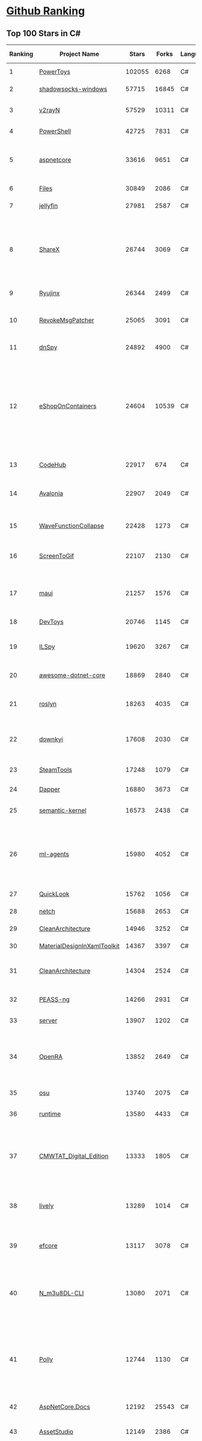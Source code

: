 [Github Ranking](../README.md)
==========

## Top 100 Stars in C\#

| Ranking | Project Name | Stars | Forks | Language | Open Issues | Description | Last Commit |
| ------- | ------------ | ----- | ----- | -------- | ----------- | ----------- | ----------- |
| 1 | [PowerToys](https://github.com/microsoft/PowerToys) | 102055 | 6268 | C# | 5394 | Windows system utilities to maximize productivity | 2024-02-06T09:58:15Z |
| 2 | [shadowsocks-windows](https://github.com/shadowsocks/shadowsocks-windows) | 57715 | 16845 | C# | 159 | A C# port of shadowsocks | 2023-10-24T01:11:51Z |
| 3 | [v2rayN](https://github.com/2dust/v2rayN) | 57529 | 10311 | C# | 15 | A GUI client for Windows, support Xray core and v2fly core and others | 2024-02-05T12:24:38Z |
| 4 | [PowerShell](https://github.com/PowerShell/PowerShell) | 42725 | 7831 | C# | 786 | PowerShell for every system! | 2024-02-06T01:55:08Z |
| 5 | [aspnetcore](https://github.com/dotnet/aspnetcore) | 33616 | 9651 | C# | 2912 | ASP.NET Core is a cross-platform .NET framework for building modern cloud-based web applications on Windows, Mac, or Linux. | 2024-02-05T23:16:48Z |
| 6 | [Files](https://github.com/files-community/Files) | 30849 | 2086 | C# | 382 | Building the best file manager for Windows | 2024-02-06T09:21:07Z |
| 7 | [jellyfin](https://github.com/jellyfin/jellyfin) | 27981 | 2587 | C# | 458 | The Free Software Media System | 2024-02-05T22:58:18Z |
| 8 | [ShareX](https://github.com/ShareX/ShareX) | 26744 | 3069 | C# | 513 | ShareX is a free and open source program that lets you capture or record any area of your screen and share it with a single press of a key. It also allows uploading images, text or other types of files to many supported destinations you can choose from. | 2024-02-06T08:38:18Z |
| 9 | [Ryujinx](https://github.com/Ryujinx/Ryujinx) | 26344 | 2499 | C# | 692 | Experimental Nintendo Switch Emulator written in C# | 2024-02-06T06:29:42Z |
| 10 | [RevokeMsgPatcher](https://github.com/huiyadanli/RevokeMsgPatcher) | 25065 | 3091 | C# | 51 | :trollface: A hex editor for WeChat/QQ/TIM - PC版微信/QQ/TIM防撤回补丁（我已经看到了，撤回也没用了） | 2023-12-13T17:06:24Z |
| 11 | [dnSpy](https://github.com/dnSpy/dnSpy) | 24892 | 4900 | C# | 0 | .NET debugger and assembly editor | 2020-12-20T23:55:15Z |
| 12 | [eShopOnContainers](https://github.com/dotnet-architecture/eShopOnContainers) | 24604 | 10539 | C# | 46 | Cross-platform .NET sample microservices and container based application that runs on Linux Windows and macOS. Powered by .NET 7, Docker Containers and Azure Kubernetes Services. Supports Visual Studio, VS for Mac and CLI based environments with Docker CLI, dotnet CLI, VS Code or any other code editor. Moved to https://github.com/dotnet/eShop. | 2023-11-15T22:27:17Z |
| 13 | [CodeHub](https://github.com/CodeHubApp/CodeHub) | 22917 | 674 | C# | 234 | CodeHub is an iOS application written using Xamarin | 2022-06-22T16:14:05Z |
| 14 | [Avalonia](https://github.com/AvaloniaUI/Avalonia) | 22907 | 2049 | C# | 1264 | Develop Desktop, Embedded, Mobile and WebAssembly apps with C# and XAML. The most popular .NET Foundation community project. | 2024-02-06T09:52:52Z |
| 15 | [WaveFunctionCollapse](https://github.com/mxgmn/WaveFunctionCollapse) | 22428 | 1273 | C# | 3 | Bitmap & tilemap generation from a single example with the help of ideas from quantum mechanics | 2024-01-29T01:06:50Z |
| 16 | [ScreenToGif](https://github.com/NickeManarin/ScreenToGif) | 22107 | 2130 | C# | 246 | 🎬 ScreenToGif allows you to record a selected area of your screen, edit and save it as a gif or video. | 2024-01-13T18:29:49Z |
| 17 | [maui](https://github.com/dotnet/maui) | 21257 | 1576 | C# | 3165 | .NET MAUI is the .NET Multi-platform App UI, a framework for building native device applications spanning mobile, tablet, and desktop. | 2024-02-06T09:56:52Z |
| 18 | [DevToys](https://github.com/veler/DevToys) | 20746 | 1145 | C# | 172 | A Swiss Army knife for developers. | 2024-01-31T14:32:23Z |
| 19 | [ILSpy](https://github.com/icsharpcode/ILSpy) | 19620 | 3267 | C# | 199 | .NET Decompiler with support for PDB generation, ReadyToRun, Metadata (&more) - cross-platform! | 2024-01-20T19:24:02Z |
| 20 | [awesome-dotnet-core](https://github.com/thangchung/awesome-dotnet-core) | 18869 | 2840 | C# | 19 | :honeybee: A collection of awesome .NET core libraries, tools, frameworks and software | 2024-02-05T13:31:14Z |
| 21 | [roslyn](https://github.com/dotnet/roslyn) | 18263 | 4035 | C# | 8406 | The Roslyn .NET compiler provides C# and Visual Basic languages with rich code analysis APIs. | 2024-02-06T09:45:49Z |
| 22 | [downkyi](https://github.com/leiurayer/downkyi) | 17608 | 2030 | C# | 561 | 哔哩下载姬downkyi，哔哩哔哩网站视频下载工具，支持批量下载，支持8K、HDR、杜比视界，提供工具箱（音视频提取、去水印等）。 | 2024-01-25T14:43:53Z |
| 23 | [SteamTools](https://github.com/BeyondDimension/SteamTools) | 17248 | 1079 | C# | 730 | 🛠「Watt Toolkit」是一个开源跨平台的多功能 Steam 工具箱。 | 2024-02-06T07:50:40Z |
| 24 | [Dapper](https://github.com/DapperLib/Dapper) | 16880 | 3673 | C# | 399 | Dapper - a simple object mapper for .Net | 2024-02-05T20:46:05Z |
| 25 | [semantic-kernel](https://github.com/microsoft/semantic-kernel) | 16573 | 2438 | C# | 475 | Integrate cutting-edge LLM technology quickly and easily into your apps | 2024-02-06T09:51:35Z |
| 26 | [ml-agents](https://github.com/Unity-Technologies/ml-agents) | 15980 | 4052 | C# | 15 | The Unity Machine Learning Agents Toolkit (ML-Agents) is an open-source project that enables games and simulations to serve as environments for training intelligent agents using deep reinforcement learning and imitation learning. | 2023-12-03T19:49:21Z |
| 27 | [QuickLook](https://github.com/QL-Win/QuickLook) | 15762 | 1056 | C# | 416 | Bring macOS “Quick Look” feature to Windows | 2023-10-18T23:12:17Z |
| 28 | [netch](https://github.com/netchx/netch) | 15688 | 2653 | C# | 8 | A simple proxy client | 2024-02-01T00:10:57Z |
| 29 | [CleanArchitecture](https://github.com/jasontaylordev/CleanArchitecture) | 14946 | 3252 | C# | 23 | Clean Architecture Solution Template for ASP.NET Core | 2024-01-19T21:36:14Z |
| 30 | [MaterialDesignInXamlToolkit](https://github.com/MaterialDesignInXAML/MaterialDesignInXamlToolkit) | 14367 | 3397 | C# | 173 | Google's Material Design in XAML & WPF, for C# & VB.Net.  | 2024-02-03T10:23:14Z |
| 31 | [CleanArchitecture](https://github.com/ardalis/CleanArchitecture) | 14304 | 2524 | C# | 31 | Clean Architecture Solution Template: A starting point for Clean Architecture with ASP.NET Core | 2024-02-01T20:44:04Z |
| 32 | [PEASS-ng](https://github.com/carlospolop/PEASS-ng) | 14266 | 2931 | C# | 20 | PEASS - Privilege Escalation Awesome Scripts SUITE (with colors) | 2024-02-04T04:25:01Z |
| 33 | [server](https://github.com/bitwarden/server) | 13907 | 1202 | C# | 68 | The core infrastructure backend (API, database, Docker, etc). | 2024-02-06T09:35:32Z |
| 34 | [OpenRA](https://github.com/OpenRA/OpenRA) | 13852 | 2649 | C# | 1467 | Open Source real-time strategy game engine for early Westwood games such as Command & Conquer: Red Alert written in C# using SDL and OpenGL. Runs on Windows, Linux, *BSD and Mac OS X. | 2024-02-06T09:37:53Z |
| 35 | [osu](https://github.com/ppy/osu) | 13740 | 2075 | C# | 1137 | rhythm is just a *click* away! | 2024-02-06T08:49:27Z |
| 36 | [runtime](https://github.com/dotnet/runtime) | 13580 | 4433 | C# | 8622 | .NET is a cross-platform runtime for cloud, mobile, desktop, and IoT apps. | 2024-02-06T09:45:44Z |
| 37 | [CMWTAT_Digital_Edition](https://github.com/TGSAN/CMWTAT_Digital_Edition) | 13333 | 1805 | C# | 24 | CloudMoe Windows 10/11 Activation Toolkit get digital license, the best open source Win 10/11 activator in GitHub. GitHub 上最棒的开源 Win10/Win11 数字权利（数字许可证）激活工具！ | 2023-10-07T03:09:31Z |
| 38 | [lively](https://github.com/rocksdanister/lively) | 13289 | 1014 | C# | 282 | Free and open-source software that allows users to set animated desktop wallpapers and screensavers powered by WinUI 3. | 2023-12-28T04:22:41Z |
| 39 | [efcore](https://github.com/dotnet/efcore) | 13117 | 3078 | C# | 1966 | EF Core is a modern object-database mapper for .NET. It supports LINQ queries, change tracking, updates, and schema migrations. | 2024-02-06T08:57:56Z |
| 40 | [N_m3u8DL-CLI](https://github.com/nilaoda/N_m3u8DL-CLI) | 13080 | 2071 | C# | 246 | [.NET] m3u8 downloader 开源的命令行m3u8/HLS/dash下载器，支持普通AES-128-CBC解密，多线程，自定义请求头等. 支持简体中文,繁体中文和英文. English Supported. | 2023-06-03T09:30:55Z |
| 41 | [Polly](https://github.com/App-vNext/Polly) | 12744 | 1130 | C# | 10 | Polly is a .NET resilience and transient-fault-handling library that allows developers to express policies such as Retry, Circuit Breaker, Timeout, Bulkhead Isolation, and Fallback in a fluent and thread-safe manner. From version 6.0.1, Polly targets .NET Standard 1.1 and 2.0+. | 2024-02-05T22:01:19Z |
| 42 | [AspNetCore.Docs](https://github.com/dotnet/AspNetCore.Docs) | 12192 | 25543 | C# | 487 | Documentation for ASP.NET Core | 2024-02-06T00:33:57Z |
| 43 | [AssetStudio](https://github.com/Perfare/AssetStudio) | 12149 | 2386 | C# | 177 | AssetStudio is a tool for exploring, extracting and exporting assets and assetbundles. | 2022-12-08T15:37:37Z |
| 44 | [abp](https://github.com/abpframework/abp) | 11973 | 3289 | C# | 467 | Open Source Web Application Framework for ASP.NET Core. Offers an opinionated architecture to build enterprise software solutions with best practices on top of the .NET and the ASP.NET Core platforms. Provides the fundamental infrastructure, production-ready startup templates, application modules, UI themes, tooling, guides and documentation. | 2024-02-06T09:48:14Z |
| 45 | [aspnetboilerplate](https://github.com/aspnetboilerplate/aspnetboilerplate) | 11453 | 3772 | C# | 173 | ASP.NET Boilerplate - Web Application Framework | 2024-02-06T08:10:01Z |
| 46 | [UnityCsReference](https://github.com/Unity-Technologies/UnityCsReference) | 11161 | 2485 | C# | 0 | Unity C# reference source code. | 2024-01-31T21:06:31Z |
| 47 | [optimizer](https://github.com/hellzerg/optimizer) | 10942 | 768 | C# | 11 | The finest Windows Optimizer | 2024-02-05T09:39:03Z |
| 48 | [winsw](https://github.com/winsw/winsw) | 10862 | 1486 | C# | 182 | A wrapper executable that can run any executable as a Windows service, in a permissive license. | 2023-12-19T05:07:15Z |
| 49 | [mono](https://github.com/mono/mono) | 10745 | 3875 | C# | 2160 | Mono open source ECMA CLI, C# and .NET implementation. | 2024-01-25T15:01:55Z |
| 50 | [basic-computer-games](https://github.com/coding-horror/basic-computer-games) | 10716 | 1330 | C# | 16 | An updated version of the classic "Basic Computer Games" book, with well-written examples in a variety of common MEMORY SAFE, SCRIPTING programming languages. See https://coding-horror.github.io/basic-computer-games/ | 2024-01-11T01:07:05Z |
| 51 | [csharplang](https://github.com/dotnet/csharplang) | 10683 | 1068 | C# | 436 | The official repo for the design of the C# programming language | 2024-02-06T03:57:28Z |
| 52 | [MonoGame](https://github.com/MonoGame/MonoGame) | 10572 | 2821 | C# | 720 | One framework for creating powerful cross-platform games. | 2024-02-05T17:30:51Z |
| 53 | [Jackett](https://github.com/Jackett/Jackett) | 10458 | 1214 | C# | 194 | API Support for your favorite torrent trackers | 2024-02-06T06:00:22Z |
| 54 | [Newtonsoft.Json](https://github.com/JamesNK/Newtonsoft.Json) | 10412 | 3264 | C# | 671 | Json.NET is a popular high-performance JSON framework for .NET | 2024-01-23T02:41:57Z |
| 55 | [MediatR](https://github.com/jbogard/MediatR) | 10367 | 1113 | C# | 10 | Simple, unambitious mediator implementation in .NET | 2024-01-17T14:26:29Z |
| 56 | [ArchiSteamFarm](https://github.com/JustArchiNET/ArchiSteamFarm) | 10302 | 1082 | C# | 4 | C# application with primary purpose of farming Steam cards from multiple accounts simultaneously. | 2024-02-06T09:26:28Z |
| 57 | [modular-monolith-with-ddd](https://github.com/kgrzybek/modular-monolith-with-ddd) | 9851 | 1529 | C# | 46 | Full Modular Monolith application with Domain-Driven Design approach. | 2024-01-30T17:08:44Z |
| 58 | [QuestPDF](https://github.com/QuestPDF/QuestPDF) | 9850 | 502 | C# | 195 | QuestPDF is a modern open-source .NET library for PDF document generation. Offering comprehensive layout engine powered by concise and discoverable C# Fluent API. Easily generate PDF reports, invoices, exports, etc. | 2024-02-06T09:54:46Z |
| 59 | [duplicati](https://github.com/duplicati/duplicati) | 9842 | 855 | C# | 850 | Store securely encrypted backups in the cloud! | 2024-02-04T07:32:30Z |
| 60 | [BenchmarkDotNet](https://github.com/dotnet/BenchmarkDotNet) | 9805 | 942 | C# | 168 | Powerful .NET library for benchmarking | 2024-02-04T04:41:17Z |
| 61 | [orleans](https://github.com/dotnet/orleans) | 9687 | 2023 | C# | 432 | Cloud Native application framework for .NET | 2024-02-06T03:37:24Z |
| 62 | [choco](https://github.com/chocolatey/choco) | 9668 | 910 | C# | 724 | Chocolatey - the package manager for Windows | 2024-02-02T17:45:29Z |
| 63 | [AutoMapper](https://github.com/AutoMapper/AutoMapper) | 9665 | 1741 | C# | 1 | A convention-based object-object mapper in .NET.  | 2024-02-06T07:40:04Z |
| 64 | [eShopOnWeb](https://github.com/dotnet-architecture/eShopOnWeb) | 9656 | 5020 | C# | 10 | Sample ASP.NET Core 8.0 reference application, powered by Microsoft, demonstrating a layered application architecture with monolithic deployment model. Download the eBook PDF from docs folder. | 2024-02-02T16:01:15Z |
| 65 | [Sonarr](https://github.com/Sonarr/Sonarr) | 9630 | 1196 | C# | 100 | Smart PVR for newsgroup and bittorrent users. | 2024-02-06T05:25:15Z |
| 66 | [ContextMenuManager](https://github.com/BluePointLilac/ContextMenuManager) | 9619 | 525 | C# | 85 | 🖱️ 纯粹的Windows右键菜单管理程序 | 2024-02-03T22:15:48Z |
| 67 | [CefSharp](https://github.com/cefsharp/CefSharp) | 9569 | 2930 | C# | 46 | .NET (WPF and Windows Forms) bindings for the Chromium Embedded Framework | 2024-02-05T10:06:52Z |
| 68 | [RestSharp](https://github.com/restsharp/RestSharp) | 9364 | 2336 | C# | 29 | Simple REST and HTTP API Client for .NET | 2023-12-14T17:07:39Z |
| 69 | [Locale-Emulator](https://github.com/xupefei/Locale-Emulator) | 9335 | 768 | C# | 0 | Yet Another System Region and Language Simulator | 2022-04-15T09:55:46Z |
| 70 | [Captura](https://github.com/MathewSachin/Captura) | 9188 | 1762 | C# | 109 | Capture Screen, Audio, Cursor, Mouse Clicks and Keystrokes | 2023-04-09T14:52:52Z |
| 71 | [IdentityServer4](https://github.com/IdentityServer/IdentityServer4) | 9148 | 3992 | C# | 0 | OpenID Connect and OAuth 2.0 Framework for ASP.NET Core | 2022-12-13T07:48:19Z |
| 72 | [FluentTerminal](https://github.com/felixse/FluentTerminal) | 9075 | 456 | C# | 247 | A Terminal Emulator based on UWP and web technologies. | 2023-03-22T20:02:30Z |
| 73 | [MahApps.Metro](https://github.com/MahApps/MahApps.Metro) | 9043 | 2458 | C# | 84 | A framework that allows developers to cobble together a better UI for their own WPF applications with minimal effort. | 2023-12-21T18:26:59Z |
| 74 | [SignalR](https://github.com/SignalR/SignalR) | 9042 | 2299 | C# | 34 | Incredibly simple real-time web for .NET | 2023-08-02T22:28:40Z |
| 75 | [Terminal.Gui](https://github.com/gui-cs/Terminal.Gui) | 8921 | 667 | C# | 151 | Cross Platform Terminal UI toolkit for .NET | 2024-02-05T14:22:32Z |
| 76 | [Hangfire](https://github.com/HangfireIO/Hangfire) | 8850 | 1651 | C# | 801 | An easy way to perform background job processing in .NET and .NET Core applications. No Windows Service or separate process required | 2024-01-31T03:36:56Z |
| 77 | [Bulk-Crap-Uninstaller](https://github.com/Klocman/Bulk-Crap-Uninstaller) | 8771 | 475 | C# | 68 | Remove large amounts of unwanted applications quickly. | 2024-01-25T20:54:59Z |
| 78 | [Radarr](https://github.com/Radarr/Radarr) | 8755 | 927 | C# | 351 | Movie organizer/manager for usenet and torrent users. | 2024-02-05T23:20:43Z |
| 79 | [nopCommerce](https://github.com/nopSolutions/nopCommerce) | 8747 | 5024 | C# | 74 | ASP.NET Core eCommerce software. nopCommerce is a free and open-source shopping cart. | 2024-02-05T15:45:41Z |
| 80 | [machinelearning](https://github.com/dotnet/machinelearning) | 8736 | 1861 | C# | 856 | ML.NET is an open source and cross-platform machine learning framework for .NET. | 2024-02-06T00:24:26Z |
| 81 | [practical-aspnetcore](https://github.com/dodyg/practical-aspnetcore) | 8698 | 1122 | C# | 167 | Practical samples of ASP.NET Core 8.0, 7.0, 6.0, 5.0, 3.1, 2.2, and 2.1,projects you can use. Readme contains explanations on all projects. | 2024-01-10T17:32:17Z |
| 82 | [FluentValidation](https://github.com/FluentValidation/FluentValidation) | 8633 | 1180 | C# | 6 | A popular .NET validation library for building strongly-typed validation rules. | 2024-02-03T12:18:35Z |
| 83 | [Bili.Uwp](https://github.com/Richasy/Bili.Uwp) | 8501 | 523 | C# | 198 | 适用于新系统UI的哔哩 | 2023-10-30T22:21:00Z |
| 84 | [Lean](https://github.com/QuantConnect/Lean) | 8406 | 3100 | C# | 214 | Lean Algorithmic Trading Engine by QuantConnect (Python, C#) | 2024-02-06T08:16:55Z |
| 85 | [PDFPatcher](https://github.com/wmjordan/PDFPatcher) | 8270 | 1201 | C# | 58 | PDF补丁丁——PDF工具箱，可以编辑书签、剪裁旋转页面、解除限制、提取或合并文档，探查文档结构，提取图片、转成图片等等 | 2024-02-05T02:16:10Z |
| 86 | [uno](https://github.com/unoplatform/uno) | 8208 | 690 | C# | 1410 | Build Mobile, Desktop and WebAssembly apps with C# and XAML. Today. Open source and professionally supported. | 2024-02-06T09:38:31Z |
| 87 | [mRemoteNG](https://github.com/mRemoteNG/mRemoteNG) | 8205 | 1424 | C# | 813 | mRemoteNG is the next generation of mRemote, open source, tabbed, multi-protocol, remote connections manager. | 2024-01-28T09:15:03Z |
| 88 | [EarTrumpet](https://github.com/File-New-Project/EarTrumpet) | 8204 | 495 | C# | 54 | EarTrumpet - Volume Control for Windows | 2024-01-16T12:00:46Z |
| 89 | [Humanizer](https://github.com/Humanizr/Humanizer) | 8186 | 939 | C# | 217 | Humanizer meets all your .NET needs for manipulating and displaying strings, enums, dates, times, timespans, numbers and quantities | 2024-02-06T08:59:15Z |
| 90 | [Notepads](https://github.com/0x7c13/Notepads) | 8172 | 465 | C# | 305 | A modern, lightweight text editor with a minimalist design. | 2024-02-05T10:15:35Z |
| 91 | [WeiXinMPSDK](https://github.com/JeffreySu/WeiXinMPSDK) | 8160 | 4351 | C# | 205 | 微信全平台 SDK Senparc.Weixin for C#，支持 .NET Framework 及 .NET Core、.NET 6.0、.NET 8.0。已支持微信公众号、小程序、小游戏、微信支付、企业微信/企业号、开放平台、JSSDK、微信周边等全平台。 WeChat SDK for C#. | 2024-01-25T16:53:26Z |
| 92 | [spectre.console](https://github.com/spectreconsole/spectre.console) | 8140 | 424 | C# | 151 | A .NET library that makes it easier to create beautiful console applications. | 2024-02-04T15:02:23Z |
| 93 | [LiteDB](https://github.com/mbdavid/LiteDB) | 8044 | 1182 | C# | 629 | LiteDB - A .NET NoSQL Document Store in a single data file | 2024-02-01T07:02:05Z |
| 94 | [ET](https://github.com/egametang/ET) | 8037 | 2889 | C# | 59 | Unity3D Client And C# Server Framework | 2024-02-05T07:08:07Z |
| 95 | [Ocelot](https://github.com/ThreeMammals/Ocelot) | 8033 | 1619 | C# | 280 | .NET API Gateway | 2024-02-05T21:49:34Z |
| 96 | [Bogus](https://github.com/bchavez/Bogus) | 8002 | 460 | C# | 42 | :card_index: A simple fake data generator for C#, F#, and VB.NET. Based on and ported from the famed faker.js. | 2024-02-03T02:57:00Z |
| 97 | [Quasar](https://github.com/quasar/Quasar) | 7945 | 2389 | C# | 139 | Remote Administration Tool for Windows | 2023-09-06T10:53:31Z |
| 98 | [refit](https://github.com/reactiveui/refit) | 7840 | 724 | C# | 177 | The automatic type-safe REST library for .NET Core, Xamarin and .NET. Heavily inspired by Square's Retrofit library, Refit turns your REST API into a live interface. | 2024-02-03T09:37:10Z |
| 99 | [ReactiveUI](https://github.com/reactiveui/ReactiveUI) | 7818 | 1144 | C# | 69 | An advanced, composable, functional reactive model-view-viewmodel framework for all .NET platforms that is inspired by functional reactive programming. ReactiveUI allows you to  abstract mutable state away from your user interfaces, express the idea around a feature in one readable place and improve the testability of your application. | 2024-02-01T13:57:25Z |
| 100 | [Dependencies](https://github.com/lucasg/Dependencies) | 7780 | 666 | C# | 99 | A rewrite of the old legacy software "depends.exe" in C# for Windows devs to troubleshoot dll load dependencies issues. | 2024-02-05T05:16:12Z |

